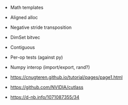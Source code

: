 - Math templates
- Aligned alloc
- Negative stride transposition
- DimSet bitvec
- Contiguous
- Per-op tests (against py)
- Numpy interop (import/export, rand?)

- https://cnugteren.github.io/tutorial/pages/page1.html
- https://github.com/NVIDIA/cutlass
- https://d-nb.info/1071087355/34
